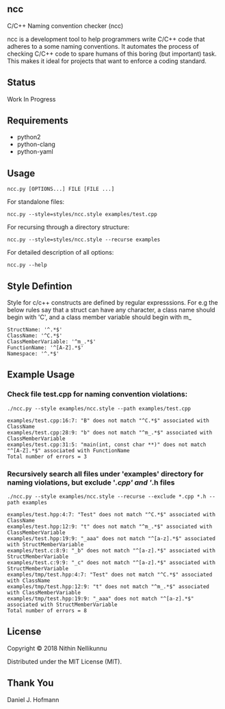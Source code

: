 ## ncc

C/C++ Naming convention checker (ncc)

ncc is a development tool to help programmers write C/C++ code that adheres to
a some naming conventions. It automates the process of checking C/C++ code to
spare humans of this boring (but important) task. This makes it ideal for
projects that want to enforce a coding standard.

## Status
Work In Progress

## Requirements

* python2
* python-clang
* python-yaml

## Usage

    ncc.py [OPTIONS...] FILE [FILE ...]

For standalone files:

    ncc.py --style=styles/ncc.style examples/test.cpp

For recursing through a directory structure:

    ncc.py --style=styles/ncc.style --recurse examples

For detailed description of all options:

    ncc.py --help

## Style Defintion

Style for c/c++ constructs are defined by regular expresssions. For e.g the below rules say that
a struct can have any character, a class name should begin with 'C', and a class member variable
should begin with m_

    StructName: '^.*$'
    ClassName: '^C.*$'
    ClassMemberVariable: '^m_.*$'
    FunctionName: '^[A-Z].*$'
    Namespace: '^.*$'

## Example Usage

### Check file test.cpp for naming convention violations:

    ./ncc.py --style examples/ncc.style --path examples/test.cpp

    examples/test.cpp:16:7: "B" does not match "^C.*$" associated with ClassName
    examples/test.cpp:28:9: "b" does not match "^m_.*$" associated with ClassMemberVariable
    examples/test.cpp:31:5: "main(int, const char **)" does not match "^[A-Z].*$" associated with FunctionName
    Total number of errors = 3

### Recursively search all files under 'examples' directory for naming violations, but exclude '*.cpp' and '*.h files
    ./ncc.py --style examples/ncc.style --recurse --exclude *.cpp *.h --path examples

    examples/test.hpp:4:7: "Test" does not match "^C.*$" associated with ClassName
    examples/test.hpp:12:9: "t" does not match "^m_.*$" associated with ClassMemberVariable
    examples/test.hpp:19:9: "_aaa" does not match "^[a-z].*$" associated with StructMemberVariable
    examples/test.c:8:9: "_b" does not match "^[a-z].*$" associated with StructMemberVariable
    examples/test.c:9:9: "_c" does not match "^[a-z].*$" associated with StructMemberVariable
    examples/tmp/test.hpp:4:7: "Test" does not match "^C.*$" associated with ClassName
    examples/tmp/test.hpp:12:9: "t" does not match "^m_.*$" associated with ClassMemberVariable
    examples/tmp/test.hpp:19:9: "_aaa" does not match "^[a-z].*$" associated with StructMemberVariable
    Total number of errors = 8

## License

Copyright © 2018 Nithin Nellikunnu

Distributed under the MIT License (MIT).

## Thank You
Daniel J. Hofmann
